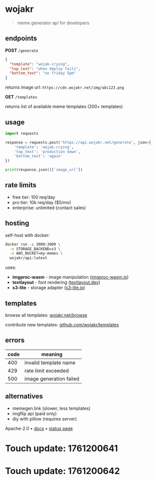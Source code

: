 # wojakr

> meme generator api for developers

## endpoints

**POST** `/generate`

```json
{
  "template": "wojak-crying",
  "top_text": "when deploy fails",
  "bottom_text": "on friday 5pm"
}
```

returns image url: `https://cdn.wojakr.net/img/abc123.png`

**GET** `/templates`

returns list of available meme templates (200+ templates)

## usage

```python
import requests

response = requests.post('https://api.wojakr.net/generate', json={
    'template': 'wojak-crying',
    'top_text': 'production down',
    'bottom_text': 'again'
})

print(response.json()['image_url'])
```

## rate limits

- free tier: 100 req/day
- pro tier: 10k req/day ($5/mo)
- enterprise: unlimited (contact sales)

## hosting

self-host with docker:

```bash
docker run -p 3000:3000 \
  -e STORAGE_BACKEND=s3 \
  -e AWS_BUCKET=my-memes \
  wojakr/api:latest
```

uses:
- **imgproc-wasm** - image manipulation ([imgproc-wasm.io](https://imgproc-wasm.io))
- **textlayout** - font rendering ([textlayout.dev](https://textlayout.dev))
- **s3-lite** - storage adapter ([s3-lite.io](https://s3-lite.io))

## templates

browse all templates: [wojakr.net/browse](https://wojakr.net/browse)

contribute new templates: [github.com/wojakr/templates](https://github.com/wojakr/templates)

## errors

| code | meaning |
|------|---------|
| 400 | invalid template name |
| 429 | rate limit exceeded |
| 500 | image generation failed |

## alternatives

- memegen.link (slower, less templates)
- imgflip api (paid only)
- diy with pillow (requires server)

Apache-2.0 • [docs](https://docs.wojakr.net) • [status page](https://status.wojakr.net)

# Touch update: 1761200641

# Touch update: 1761200642
